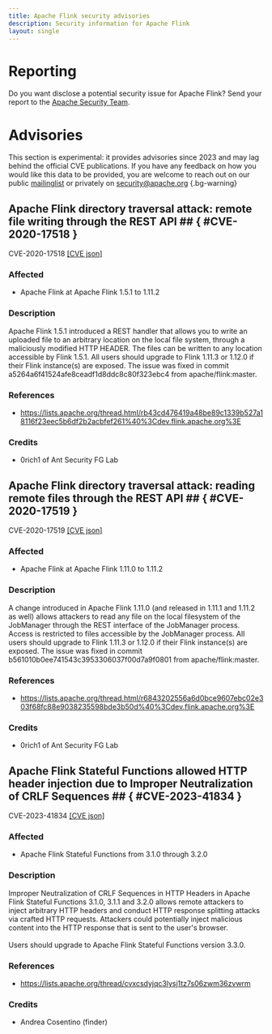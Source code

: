 ```yaml
---
title: Apache Flink security advisories
description: Security information for Apache Flink
layout: single
---
```


# Reporting

Do you want disclose a potential security issue for Apache Flink? Send your report to the [Apache Security Team](mailto:security@apache.org).

# Advisories

This section is experimental: it provides advisories since 2023 and may lag behind the official CVE publications. If you have any feedback on how you would like this data to be provided, you are welcome to reach out on our public [mailinglist](/mailinglist) or privately on [security@apache.org](mailto:security@apache.org)
{.bg-warning}

## Apache Flink directory traversal attack: remote file writing through the REST API ## { #CVE-2020-17518 }

CVE-2020-17518 [\[CVE json\]](./CVE-2020-17518.cve.json)

### Affected

* Apache Flink at Apache Flink 1.5.1 to 1.11.2


### Description

Apache Flink 1.5.1 introduced a REST handler that allows you to write an uploaded file to an arbitrary location on the local file system, through a maliciously modified HTTP HEADER. The files can be written to any location accessible by Flink 1.5.1.  All users should upgrade to Flink 1.11.3 or 1.12.0 if their Flink instance(s) are exposed.  The issue was fixed in commit a5264a6f41524afe8ceadf1d8ddc8c80f323ebc4 from apache/flink:master.

### References
* https://lists.apache.org/thread.html/rb43cd476419a48be89c1339b527a18116f23eec5b6df2b2acbfef261%40%3Cdev.flink.apache.org%3E


### Credits
* 0rich1 of Ant Security FG Lab


## Apache Flink directory traversal attack: reading remote files through the REST API ## { #CVE-2020-17519 }

CVE-2020-17519 [\[CVE json\]](./CVE-2020-17519.cve.json)

### Affected

* Apache Flink at Apache Flink 1.11.0 to 1.11.2


### Description

A change introduced in Apache Flink 1.11.0 (and released in 1.11.1 and 1.11.2 as well) allows attackers to read any file on the local filesystem of the JobManager through the REST interface of the JobManager process. Access is restricted to files accessible by the JobManager process.
All users should upgrade to Flink 1.11.3 or 1.12.0 if their Flink instance(s) are exposed. The issue was fixed in commit b561010b0ee741543c3953306037f00d7a9f0801 from apache/flink:master.

### References
* https://lists.apache.org/thread.html/r6843202556a6d0bce9607ebc02e303f68fc88e9038235598bde3b50d%40%3Cdev.flink.apache.org%3E


### Credits
* 0rich1 of Ant Security FG Lab


## Apache Flink Stateful Functions allowed HTTP header injection due to Improper Neutralization of CRLF Sequences ## { #CVE-2023-41834 }

CVE-2023-41834 [\[CVE json\]](./CVE-2023-41834.cve.json)

### Affected

* Apache Flink Stateful Functions from 3.1.0 through 3.2.0


### Description

Improper Neutralization of CRLF Sequences in HTTP Headers in Apache Flink Stateful Functions 3.1.0, 3.1.1 and 3.2.0 allows remote attackers to inject arbitrary HTTP headers and conduct HTTP response splitting attacks via crafted HTTP requests.&nbsp;Attackers could potentially inject malicious content into the HTTP response that is sent to the user's browser. <br><br>Users should upgrade to Apache Flink Stateful Functions version 3.3.0.

### References
* https://lists.apache.org/thread/cvxcsdyjqc3lysj1tz7s06zwm36zvwrm


### Credits
* Andrea Cosentino (finder)
